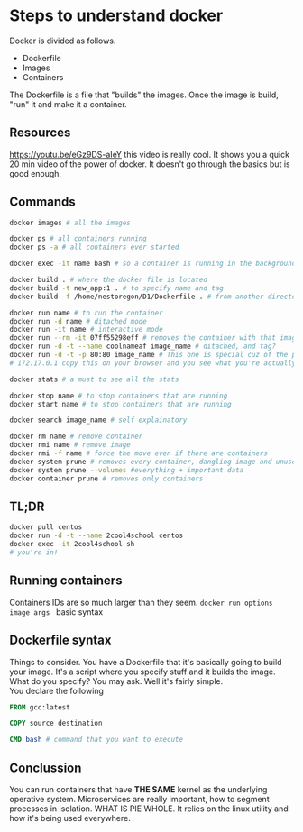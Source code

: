 # Steps to understand docker

Docker is divided as follows.
- Dockerfile
- Images
- Containers

The Dockerfile is a file that "builds" the images. Once the image is build, "run" it and make it a container.

## Resources

https://youtu.be/eGz9DS-aIeY this video is really cool. It shows you a quick 20 min video of the power of docker. It doesn't go through the basics but is good enough.

## Commands

```bash
docker images # all the images

docker ps # all containers running
docker ps -a # all containers ever started

docker exec -it name bash # so a container is running in the background and want to play w it

docker build . # where the docker file is located
docker build -t new_app:1 . # to specify name and tag
docker build -f /home/nestoregon/D1/Dockerfile . # from another directory

docker run name # to run the container
docker run -d name # ditached mode
docker run -it name # interactive mode
docker run --rm -it 07ff55298eff # removes the container with that image (the previous one)
docker run -d -t --name coolnameaf image_name # ditached, and tag?
docker run -d -t -p 80:80 image_name # This one is special cuz of the ports
# 172.17.0.1 copy this on your browser and you see what you're actually running locally

docker stats # a must to see all the stats

docker stop name # to stop containers that are running
docker start name # to stop containers that are running

docker search image_name # self explainatory

docker rm name # remove container
docker rmi name # remove image
docker rmi -f name # force the move even if there are containers
docker system prune # removes every container, dangling image and unused networks
docker system prune --volumes #everything + important data
docker container prune # removes only containers
```

## TL;DR

```bash
docker pull centos
docker run -d -t --name 2cool4school centos
docker exec -it 2cool4school sh
# you're in!
```

## Running containers

Containers IDs are so much larger than they seem.
``docker run options image args `` basic syntax

## Dockerfile syntax

Things to consider. You have a Dockerfile that it's basically going to build your image. It's a script where you specify stuff and it builds the image.
What do you specify? You may ask.
Well it's fairly simple.  
You declare the following

```dockerfile
FROM gcc:latest

COPY source destination

CMD bash # command that you want to execute
```

## Conclussion

You can run containers that have **THE SAME** kernel as the underlying operative system. Microservices are really important, how to segment processes in isolation. WHAT IS PIE WHOLE.
It relies on the linux utility and how it's being used everywhere.